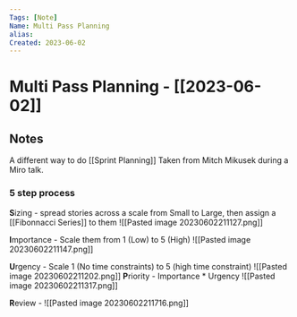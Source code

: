 ```yaml
---
Tags: [Note]
Name: Multi Pass Planning
alias: 
Created: 2023-06-02
---
```

# Multi Pass Planning - [[2023-06-02]]
## Notes
A different way to do [[Sprint Planning]]
Taken from Mitch Mikusek during a Miro talk.

### 5 step process
**S**izing - spread stories across a scale from Small to Large, then assign a [[Fibonnacci Series]] to them
![[Pasted image 20230602211127.png]]

**I**mportance - Scale them from 1 (Low) to 5 (High)
![[Pasted image 20230602211147.png]]

**U**rgency - Scale 1 (No time constraints) to 5 (high time constraint)
![[Pasted image 20230602211202.png]]
**P**riority - Importance * Urgency
![[Pasted image 20230602211317.png]]

**R**eview - 
![[Pasted image 20230602211716.png]]